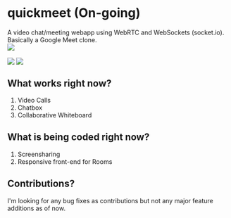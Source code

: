 # quickmeet (On-going)
A video chat/meeting webapp using WebRTC and WebSockets (socket.io). Basically a Google Meet clone. 
<br>
<img align="center" src="https://i.imgur.com/FxgApJU.jpg">

<img align="center" src="https://i.imgur.com/tMAaFpF.jpg">

<img align="center" src="https://i.imgur.com/YvvA08O.jpg">

## What works right now?

1. Video Calls
2. Chatbox
3. Collaborative Whiteboard

## What is being coded right now?

1. Screensharing
2. Responsive front-end for Rooms

## Contributions?

I'm looking for any bug fixes as contributions but not any major feature additions as of now. 
